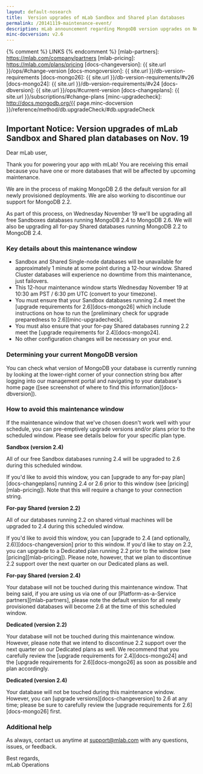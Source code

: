 ```yaml
---
layout: default-nosearch
title:  Version upgrades of mLab Sandbox and Shared plan databases
permalink: /20141119-maintenance-event/
description: mLab announcement regarding MongoDB version upgrades on November 19, 2014
minc-docversion: v2.6
---
```


{% comment %} LINKS {% endcomment %}
[mlab-partners]:       https://mlab.com/company/partners
[mlab-pricing]:        https://mlab.com/plans/pricing
[docs-changeversion]:  {{ site.url }}/ops/#change-version
[docs-mongoversion]:   {{ site.url }}/db-version-requirements
[docs-mongo26]:        {{ site.url }}/db-version-requirements/#v26
[docs-mongo24]:        {{ site.url }}/db-version-requirements/#v24
[docs-dbversion]:      {{ site.url }}/ops/#current-version
[docs-changeplans]:    {{ site.url }}/subscriptions/#change-plans
[minc-upgradecheck]:   http://docs.mongodb.org/{{ page.minc-docversion }}/reference/method/db.upgradeCheck/#db.upgradeCheck


## Important Notice: Version upgrades of mLab Sandbox and Shared plan databases on Nov. 19

Dear mLab user,

Thank you for powering your app with mLab! You are receiving this email because you have one or more databases that will be affected by upcoming maintenance.

We are in the process of making MongoDB 2.6 the default version for all newly provisioned deployments. We are also working to discontinue our support for MongoDB 2.2.

As part of this process, on Wednesday November 19 we'll be upgrading all free Sandboxes databases running MongoDB 2.4 to MongoDB 2.6. We will also be upgrading all for-pay Shared databases running MongoDB 2.2 to MongoDB 2.4.

### Key details about this maintenance window

- Sandbox and Shared Single-node databases will be unavailable for approximately 1 minute at some point during a 12-hour window. Shared Cluster databases will experience no downtime from this maintenance, just failovers.
- This 12-hour maintenance window starts Wednesday November 19 at 10:30 am PST / 6:30 pm UTC (convert to your timezone).
- You must ensure that your Sandbox databases running 2.4 meet the [upgrade requirements for 2.6][docs-mongo26] which include instructions on how to run the [preliminary check for upgrade preparedness to 2.6][minc-upgradecheck].
- You must also ensure that your for-pay Shared databases running 2.2 meet the [upgrade requirements for 2.4][docs-mongo24]. 
- No other configuration changes will be necessary on your end.


### Determining your current MongoDB version 

You can check what version of MongoDB your database is currently running by looking at the lower-right corner of your connection string box after logging into our management portal and navigating to your database's home page ([see screenshot of where to find this information][docs-dbversion]).

### How to avoid this maintenance window

If the maintenance window that we've chosen doesn't work well with your schedule, you can pre-emptively upgrade versions and/or plans prior to the scheduled window. Please see details below for your specific plan type.

__Sandbox (version 2.4)__

All of our free Sandbox databases running 2.4 will be upgraded to 2.6 during this scheduled window.

If you'd like to avoid this window, you can [upgrade to any for-pay plan][docs-changeplans] running 2.4 or 2.6 prior to this window (see [pricing][mlab-pricing]). Note that this will require a change to your connection string.

__For-pay Shared (version 2.2)__

All of our databases running 2.2 on shared virtual machines will be upgraded to 2.4 during this scheduled window.

If you'd like to avoid this window, you can [upgrade to 2.4 (and optionally, 2.6)][docs-changeversion] prior to this window. If you'd like to stay on 2.2, you can upgrade to a Dedicated plan running 2.2 prior to the window (see [pricing][mlab-pricing]). Please note, however, that we plan to discontinue 2.2 support over the next quarter on our Dedicated plans as well.

__For-pay Shared (version 2.4)__

Your database will not be touched during this maintenance window. That being said, if you are using us via one of our [Platform-as-a-Service partners][mlab-partners], please note the default version for all newly provisioned databases will become 2.6 at the time of this scheduled window.

__Dedicated (version 2.2)__

Your database will not be touched during this maintenance window. However, please note that we intend to discontinue 2.2 support over the next quarter on our Dedicated plans as well. We recommend that you carefully review the [upgrade requirements for 2.4][docs-mongo24] and the [upgrade requirements for 2.6][docs-mongo26] as soon as possible and plan accordingly.

__Dedicated (version 2.4)__

Your database will not be touched during this maintenance window. However, you can [upgrade versions][docs-changeversion] to 2.6 at any time; please be sure to carefully review the [upgrade requirements for 2.6][docs-mongo26] first.

### Additional help

As always, contact us anytime at <support@mlab.com> with any questions, issues, or feedback.

Best regards,  
mLab Operations




